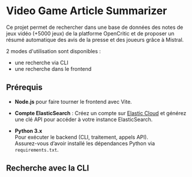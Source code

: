 # Video Game Article Summarizer

Ce projet permet de rechercher dans une base de données des notes de jeux vidéo (+5000 jeux) de la platforme OpenCritic et de proposer un résumé automatique des avis de la presse et des joueurs grâce à Mistral.

2 modes d'utilisation sont disponibles :

- une recherche via CLI
- une recherche dans le frontend

## Prérequis

- **Node.js** pour faire tourner le frontend avec Vite.

- **Compte ElasticSearch** : Créez un compte sur [Elastic Cloud](https://www.elastic.co/cloud/) et générez une clé API pour accéder à votre instance ElasticSearch.

- **Python 3.x**  
  Pour exécuter le backend (CLI, traitement, appels API).  
  Assurez-vous d’avoir installé les dépendances Python via `requirements.txt`.

## Recherche avec la CLI
